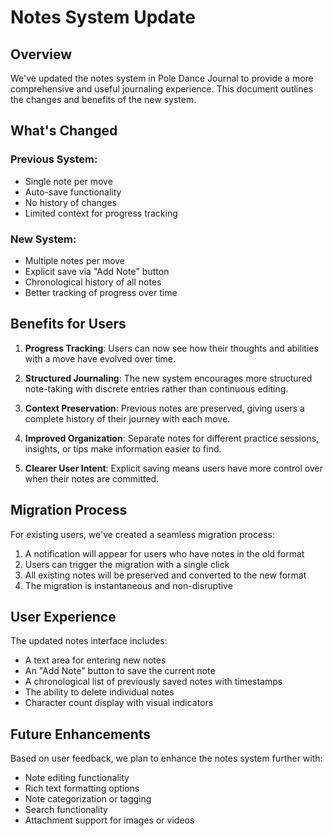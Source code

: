 # Notes System Update

## Overview

We've updated the notes system in Pole Dance Journal to provide a more comprehensive and useful journaling experience. This document outlines the changes and benefits of the new system.

## What's Changed

### Previous System:

- Single note per move
- Auto-save functionality
- No history of changes
- Limited context for progress tracking

### New System:

- Multiple notes per move
- Explicit save via "Add Note" button
- Chronological history of all notes
- Better tracking of progress over time

## Benefits for Users

1. **Progress Tracking**: Users can now see how their thoughts and abilities with a move have evolved over time.

2. **Structured Journaling**: The new system encourages more structured note-taking with discrete entries rather than continuous editing.

3. **Context Preservation**: Previous notes are preserved, giving users a complete history of their journey with each move.

4. **Improved Organization**: Separate notes for different practice sessions, insights, or tips make information easier to find.

5. **Clearer User Intent**: Explicit saving means users have more control over when their notes are committed.

## Migration Process

For existing users, we've created a seamless migration process:

1. A notification will appear for users who have notes in the old format
2. Users can trigger the migration with a single click
3. All existing notes will be preserved and converted to the new format
4. The migration is instantaneous and non-disruptive

## User Experience

The updated notes interface includes:

- A text area for entering new notes
- An "Add Note" button to save the current note
- A chronological list of previously saved notes with timestamps
- The ability to delete individual notes
- Character count display with visual indicators

## Future Enhancements

Based on user feedback, we plan to enhance the notes system further with:

- Note editing functionality
- Rich text formatting options
- Note categorization or tagging
- Search functionality
- Attachment support for images or videos
